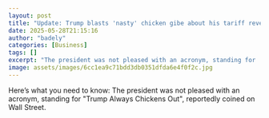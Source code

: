 ```yaml
---
layout: post
title: "Update: Trump blasts 'nasty' chicken gibe about his tariff reversals"
date: 2025-05-28T21:15:16
author: "badely"
categories: [Business]
tags: []
excerpt: "The president was not pleased with an acronym, standing for 'Trump Always Chickens Out', reportedly coined on Wall Street."
image: assets/images/6cc1ea9c71bdd3db0351dfda6e4f0f2c.jpg
---
```


Here’s what you need to know: The president was not pleased with an acronym, standing for "Trump Always Chickens Out", reportedly coined on Wall Street.

